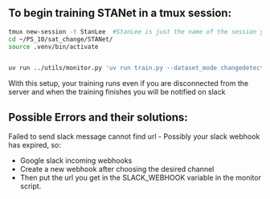 ## To begin training STANet in a tmux session:
```bash
tmux new-session -t StanLee  #StanLee is just the name of the session your code will run in, can be anything
cd ~/PS_10/sat_change/STANet/
source .venv/bin/activate 


uv run ../utils/monitor.py 'uv run train.py --dataset_mode changedetection   --dataset_type DCDD   --dataroot /home/ubuntu/data/PS_10/DCDD   --split test'
```

With this setup, your training runs even if you are disconnected from the server and when the training finishes you will be notified on slack

## Possible Errors and their solutions:

Failed to send slack message cannot find url -  Possibly your slack webhook has expired, so:
- Google slack incoming webhooks 
- Create a new webhook after choosing the desired channel
- Then put the url you get in the SLACK_WEBHOOK variable in the monitor script.
 